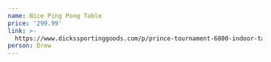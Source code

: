 ```yaml
---
name: Nice Ping Pong Table
price: '299.99'
link: >-
  https://www.dickssportinggoods.com/p/prince-tournament-6800-indoor-table-tennis-table-18prcuprnctrnmntnstg/18prcuprnctrnmntnstg
person: Drew
---
```


